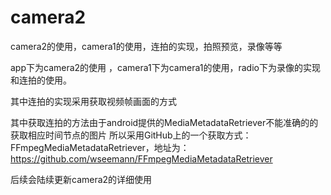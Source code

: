 # camera2

camera2的使用，camera1的使用，连拍的实现，拍照预览，录像等等  

app下为camera2的使用 ，camera1下为camera1的使用，radio下为录像的实现和连拍的使用。

其中连拍的实现采用获取视频帧画面的方式

其中获取连拍的方法由于android提供的MediaMetadataRetriever不能准确的的获取相应时间节点的图片
所以采用GitHub上的一个获取方式：FFmpegMediaMetadataRetriever，地址为：https://github.com/wseemann/FFmpegMediaMetadataRetriever

后续会陆续更新camera2的详细使用
